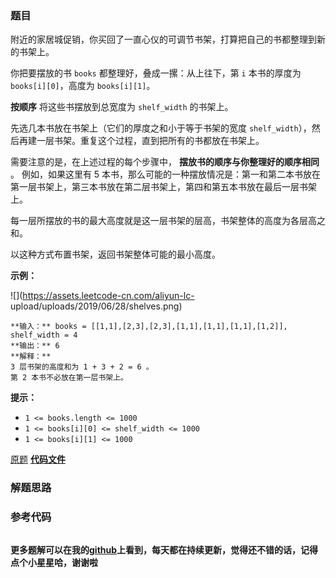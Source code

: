 ### 题目
附近的家居城促销，你买回了一直心仪的可调节书架，打算把自己的书都整理到新的书架上。

你把要摆放的书 `books` 都整理好，叠成一摞：从上往下，第 `i` 本书的厚度为 `books[i][0]`，高度为 `books[i][1]`。

**按顺序**  将这些书摆放到总宽度为 `shelf_width` 的书架上。

先选几本书放在书架上（它们的厚度之和小于等于书架的宽度 `shelf_width`），然后再建一层书架。重复这个过程，直到把所有的书都放在书架上。

需要注意的是，在上述过程的每个步骤中， **摆放书的顺序与你整理好的顺序相同** 。 例如，如果这里有 5
本书，那么可能的一种摆放情况是：第一和第二本书放在第一层书架上，第三本书放在第二层书架上，第四和第五本书放在最后一层书架上。

每一层所摆放的书的最大高度就是这一层书架的层高，书架整体的高度为各层高之和。

以这种方式布置书架，返回书架整体可能的最小高度。



**示例：**

![](https://assets.leetcode-cn.com/aliyun-lc-
upload/uploads/2019/06/28/shelves.png)

    
    
    **输入：** books = [[1,1],[2,3],[2,3],[1,1],[1,1],[1,1],[1,2]], shelf_width = 4
    **输出：** 6
    **解释：**
    3 层书架的高度和为 1 + 3 + 2 = 6 。
    第 2 本书不必放在第一层书架上。
    



**提示：**

  * `1 <= books.length <= 1000`
  * `1 <= books[i][0] <= shelf_width <= 1000`
  * `1 <= books[i][1] <= 1000`

[原题](https://leetcode-cn.com/problems/filling-bookcase-shelves/)    **[代码文件]()**


### 解题思路




### 参考代码

```go


```




**更多题解可以在我的[github](https://github.com/LZH139/leetcode_Go)上看到，每天都在持续更新，觉得还不错的话，记得点个小星星哈，谢谢啦**
